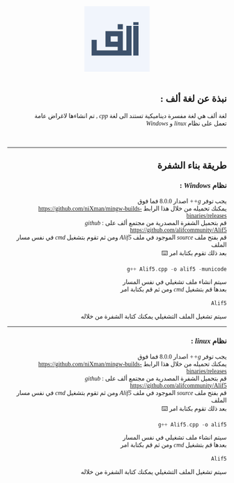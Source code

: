 <div dir="rtl">

<br>

<center style=font-family 'Tajawal'; font-size = 130px>


<img src="resources/AlifIcon.png"  width="150" height="150" >

</center>

<span style="font-family: 'Tajawal';">

<br>

## نبذة عن لغة ألف :

 لغة ألف هي لغة مفسرة ديناميكية تستند الى لغة <em> cpp </em> , تم انشاءها لاغراض عامة   
تعمل على نظام  <em> linux  </em>  و <em> Windows  </em> 

<br>

---

## طريقة بناء الشفرة


### نظام <em> Windows  </em> :

يجب توفر <em> g++ </em> اصدار 8.0.0 فما فوق  
	يمكنك تحميله من خلال هذا الرابط  https://github.com/niXman/mingw-builds-binaries/releases  
 قم بتحميل الشفرة المصدرية من مجتمع ألف على <em> github </em> : https://github.com/alifcommunity/Alif5  
 قم بفتح ملف <em> source </em> الموجود في ملف <em> Alif5 </em> 
 ومن ثم تقوم بتشغيل <em> cmd </em> في نفس مسار الملف  
 بعد ذلك تقوم بكتابة امر  :keyboard:
 ``` c++
 g++ Alif5.cpp -o alif5 -municode  
 ```
سيتم انشاء ملف تشغيلي في نفس المسار  
بعدها قم بتشغيل <em> cmd </em> ومن ثم قم بكتابة امر   
 ``` c++
 Alif5  
 ```
 سيتم تشغيل الملف التشغيلي يمكنك كتابة الشفرة من خلاله   :man_technologist:

 ---

### نظام <em> linux  </em> :

يجب توفر<em> g++ </em> اصدار 8.0.0 فما فوق  
	يمكنك تحميله من خلال هذا الرابط  https://github.com/niXman/mingw-builds-binaries/releases  
 قم بتحميل الشفرة المصدرية من مجتمع ألف على <em> github </em> : https://github.com/alifcommunity/Alif5  
 قم بفتح ملف <em> source </em> الموجود في ملف <em> Alif5 </em> 
 ومن ثم تقوم بتشغيل <em> cmd </em> في نفس مسار الملف  
 بعد ذلك تقوم بكتابة امر  :keyboard:
 ``` c++
 g++ Alif5.cpp -o alif5   
 ```
سيتم انشاء ملف تشغيلي في نفس المسار  
بعدها قم بتشغيل <em> cmd </em> ومن ثم قم بكتابة امر   
 ``` c++
 Alif5  
 ```
 سيتم تشغيل الملف التشغيلي يمكنك كتابة الشفرة من خلاله   :man_technologist:

